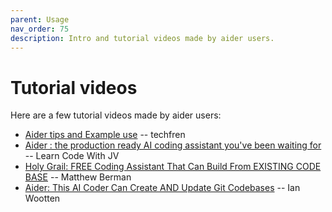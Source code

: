```yaml
---
parent: Usage
nav_order: 75
description: Intro and tutorial videos made by aider users.
---
```


# Tutorial videos

Here are a few tutorial videos made by aider users:

- [Aider tips and Example use](https://www.youtube.com/watch?v=OsChkvGGDgw) -- techfren
- [Aider : the production ready AI coding assistant you've been waiting for](https://www.youtube.com/watch?v=zddJofosJuM) -- Learn Code With JV
- [Holy Grail: FREE Coding Assistant That Can Build From EXISTING CODE BASE](https://www.youtube.com/watch?v=df8afeb1FY8) -- Matthew Berman
- [Aider: This AI Coder Can Create AND Update Git Codebases](https://www.youtube.com/watch?v=EqLyFT78Sig) -- Ian Wootten


